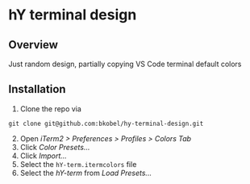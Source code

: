 # hY terminal design

## Overview

Just random design, partially copying VS Code terminal default colors

## Installation

1. Clone the repo via 
```
git clone git@github.com:bkobel/hy-terminal-design.git
```
2. Open *iTerm2 > Preferences > Profiles > Colors Tab*
3. Click *Color Presets...*
4. Click *Import...*
5. Select the `hY-term.itermcolors` file
5. Select the *hY-term* from *Load Presets...*